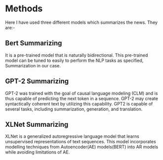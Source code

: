 # Methods
Here I have used three different models which summarizes the news. They are:-
## Bert Summarizing
It is a pre-trained model that is naturally bidirectional. This pre-trained model can be tuned to easily to perform the NLP tasks as specified, Summarization in our case.
## GPT-2 Summarizing
GPT-2 was trained with the goal of causal language modeling (CLM) and is thus capable of predicting the next token in a sequence. GPT-2 may create syntactically coherent text by utilizing this capability. GPT2 is capable of several tasks, including summarization, generation, and translation.
## XLNet Summarizing
XLNet is a generalized autoregressive language model that learns unsupervised representations of text sequences. This model incorporates modelling techniques from Autoencoder(AE) models(BERT) into AR models while avoiding limitations of AE.
